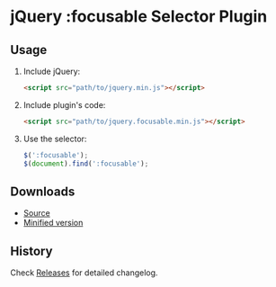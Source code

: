 # jQuery :focusable Selector Plugin

## Usage

1. Include jQuery:

	```html
	<script src="path/to/jquery.min.js"></script>
	```

2. Include plugin's code:

	```html
	<script src="path/to/jquery.focusable.min.js"></script>
	```

3. Use the selector:

	```javascript
	$(':focusable');
	$(document).find(':focusable');
	```

## Downloads

* [Source](https://raw.githubusercontent.com/libeo-vtt/jquery-focusable/master/dist/jquery.focusable.js)
* [Minified version](https://raw.githubusercontent.com/libeo-vtt/jquery-focusable/master/dist/jquery.focusable.min.js)

## History

Check [Releases](https://github.com/libeo-vtt/vtt-jquery-boilerplate/releases) for detailed changelog.

